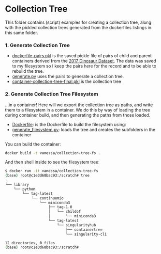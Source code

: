 # Collection Tree

This folder contains (script) examples for creating a collection tree, along
with the pickled collection trees generated from the dockerfiles listings in this
same folder.

### 1. Generate Collection Tree

 - [dockerfile-pairs.pkl](dockerfile-pairs.pkl) is the saved pickle file of pairs of child and parent containers derived from the [2017 Dinosaur Dataset](https://www.github.com/vsoch/dockerfiles). The data was saved to my filesystem so I keep the pairs here for the record and to be able to rebuild the tree.
 - [generate.py](generate.py) uses the pairs to generate a collection tree.
 - [container-collection-tree-final.pkl](container-collection-tree-final.pkl) is the collection tree


### 2. Generate Collection Tree Filesystem

...in a container! Here will we export the collection tree as paths, and write them to a filesystem in a container.
We do this by way of loading the tree during container build, and then generating the paths from those
loaded.

 - [Dockerfile](Dockerfile): is the Dockerfile to build the filesystem using:
 - [generate_filesystem.py](generate_filesystem.py): loads the tree and creates the subfolders in the container


You can build the container:

```bash
docker build -t vanessa/collection-tree-fs .
```

And then shell inside to see the filesystem tree:

```bash
$ docker run -it vanessa/collection-tree-fs
(base) root@c1e3d68bac93:/scratch# tree
.
└── library
    └── python
        └── tag-latest
            └── continuumio
                └── miniconda3
                    ├── tag-1.0
                    │   └── childof
                    │       └── miniconda3
                    └── tag-latest
                        └── singularityhub
                            ├── containertree
                            └── singularity-cli

12 directories, 0 files
(base) root@c1e3d68bac93:/scratch# 
```
